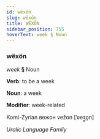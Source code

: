 ```yaml
---
id: wëxön
slug: wëxön
title: WËXÖN
sidebar_position: 755
hoverText: week § Noun
---
```


### wëxön

*week* **§** Noun

**Verb**: to be a week

**Noun**: a week

**Modifier**: week-related

Komi-Zyrian вежон vežon [ˈʋeʒ̺o̞n]

*Uralic Language Family*